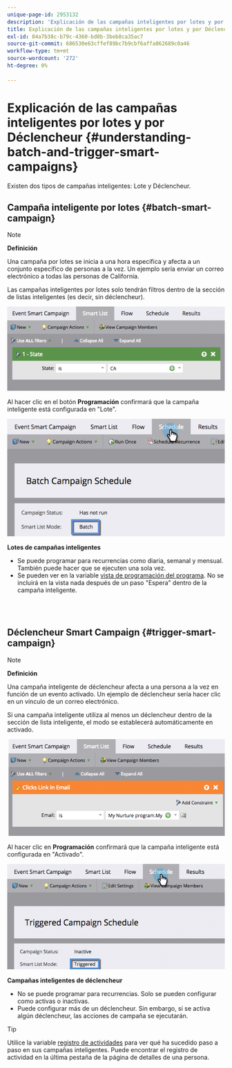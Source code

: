 ```yaml
---
unique-page-id: 2953132
description: 'Explicación de las campañas inteligentes por lotes y por Déclencheur: Documentos de Marketo: Documentación del producto'
title: Explicación de las campañas inteligentes por lotes y por Déclencheur
exl-id: 84a7b38c-b79c-4360-bd0b-3beb8ca35ac7
source-git-commit: 686530e63cffef89bc7b9cbf6affa862689c0a46
workflow-type: tm+mt
source-wordcount: '272'
ht-degree: 0%

---
```


# Explicación de las campañas inteligentes por lotes y por Déclencheur {#understanding-batch-and-trigger-smart-campaigns}

Existen dos tipos de campañas inteligentes: Lote y Déclencheur.

## Campaña inteligente por lotes {#batch-smart-campaign}

>[!NOTE]
>
>**Definición**
>
>Una campaña por lotes se inicia a una hora específica y afecta a un conjunto específico de personas a la vez. Un ejemplo sería enviar un correo electrónico a todas las personas de California.

Las campañas inteligentes por lotes solo tendrán filtros dentro de la sección de listas inteligentes (es decir, sin déclencheur).

![](assets/understanding-batch-and-trigger-smart-campaigns-1.png)

Al hacer clic en el botón **Programación** confirmará que la campaña inteligente está configurada en &quot;Lote&quot;.

![](assets/understanding-batch-and-trigger-smart-campaigns-2.png)

**Lotes de campañas inteligentes**

* Se puede programar para recurrencias como diaria, semanal y mensual. También puede hacer que se ejecuten una sola vez.
* Se pueden ver en la variable [vista de programación del programa](/help/marketo/product-docs/core-marketo-concepts/programs/program-schedule-view/navigating-the-program-schedule-view.md). No se incluirá en la vista nada después de un paso &quot;Espera&quot; dentro de la campaña inteligente.

<br> 

## Déclencheur Smart Campaign {#trigger-smart-campaign}

>[!NOTE]
>
>**Definición**
>
>Una campaña inteligente de déclencheur afecta a una persona a la vez en función de un evento activado. Un ejemplo de déclencheur sería hacer clic en un vínculo de un correo electrónico.

Si una campaña inteligente utiliza al menos un déclencheur dentro de la sección de lista inteligente, el modo se establecerá automáticamente en activado.

![](assets/understanding-batch-and-trigger-smart-campaigns-3.png)

Al hacer clic en **Programación** confirmará que la campaña inteligente está configurada en &quot;Activado&quot;.

![](assets/understanding-batch-and-trigger-smart-campaigns-4.png)

**Campañas inteligentes de déclencheur**

* No se puede programar para recurrencias. Solo se pueden configurar como activas o inactivas.
* Puede configurar más de un déclencheur. Sin embargo, si se activa algún déclencheur, las acciones de campaña se ejecutarán.

>[!TIP]
>
>Utilice la variable [registro de actividades](/help/marketo/product-docs/core-marketo-concepts/smart-lists-and-static-lists/managing-people-in-smart-lists/locate-the-activity-log-for-a-person.md) para ver qué ha sucedido paso a paso en sus campañas inteligentes. Puede encontrar el registro de actividad en la última pestaña de la página de detalles de una persona.
